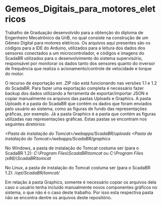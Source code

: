# Gemeos_Digitais_para_motores_eletricos
Trabalho de Graduação desenvolvido para a obtenção do diploma de Engenheiro Mecatrônico da UnB, no qual consiste na construção de um Gêmeo Digital para motores elétricos. Os arquivos aqui presentes são os códigos para a IDE do Arduino, utilizados para a leitura dos dados dos sensores conectados a um microcontrolador, e códigos e imagens do ScadaBR utilizados para o desenvolvimento do sistema supervisório, responsável por monitorar os dados tanto dos sensores quanto do inversor de frequência que realiza o acionamento/controle de velocidade e torque do motor.

O recurso de exportação em .ZIP não está funcionando nas versões 1.1 e 1.2 do ScadaBR. Para fazer uma exportação completa é necessário fazer backup dos dados utilizando a ferramenta de exportar/importar JSON e copiar manualmente os arquivos das pastas Uploads e Graphics. A pasta Uploads é a pasta do ScadaBR que contém os dados que foram enviados pelo usuário ao sistema, como as figuras de fundo das representações gráficas, por exemplo. Já a pasta Graphics é a pasta que contém as figuras utilizadas nas representações gráficas. Estas pastas se encontram nos seguintes diretórios:

_<Pasta de instalação do Tomcat>/webapps/ScadaBR/uploads_
_<Pasta de instalação do Tomcat>/webapps/ScadaBR/graphics_

No Windows, a pasta de instalação do Tomcat costuma ser (para o ScadaBR 1.2):
_C:\Program Files\ScadaBR\tomcat_ ou
_C:\Program Files (x86)\ScadaBR\tomcat_

No Linux, a pasta de instalação do Tomcat costuma ser (para o ScadaBR 1.2):
_/opt/ScadaBR/tomcat/_

Em relação à pasta Graphics, somente é necessário copiar os arquivos dela caso o usuário tenha incluído manualmente novos componentes gráficos no sistema, o que não é o caso deste trabalho. Por isso esta respectiva pasta não se encontra dentre os arquivos deste repositório.

